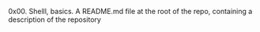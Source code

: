 0x00. Shelll, basics. A README.md file at the root of the repo, containing a description of the repository
